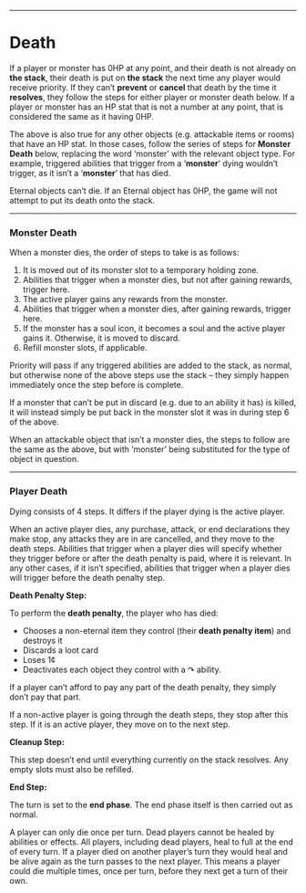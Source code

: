 
* * *

# Death

If a player or monster has 0HP at any point, and their death is not already on **the stack**, their death is put on **the stack** the next time any player would receive priority. If they can’t **prevent** or **cancel** that death by the time it **resolves**, they follow the steps for either player or monster death below. If a player or monster has an HP stat that is not a number at any point, that is considered the same as it having 0HP.

The above is also true for any other objects (e.g. attackable items or rooms) that have an HP stat. In those cases, follow the series of steps for **Monster Death** below, replacing the word ‘monster’ with the relevant object type. For example, triggered abilities that trigger from a ‘**monster**’ dying wouldn’t trigger, as it isn’t a ‘**monster**’ that has died.

Eternal objects can’t die. If an Eternal object has 0HP, the game will not attempt to put its death onto the stack.

* * *

### Monster Death

When a monster dies, the order of steps to take is as follows:

1.  It is moved out of its monster slot to a temporary holding zone.
2.  Abilities that trigger when a monster dies, but not after gaining rewards, trigger here.
3.  The active player gains any rewards from the monster.
4.  Abilities that trigger when a monster dies, after gaining rewards, trigger here.
5.  If the monster has a soul icon, it becomes a soul and the active player gains it. Otherwise, it is moved to discard.
6.  Refill monster slots, if applicable.

Priority will pass if any triggered abilities are added to the stack, as normal, but otherwise none of the above steps use the stack – they simply happen immediately once the step before is complete.

If a monster that can’t be put in discard (e.g. due to an ability it has) is killed, it will instead simply be put back in the monster slot it was in during step 6 of the above.

When an attackable object that isn’t a monster dies, the steps to follow are the same as the above, but with ‘monster’ being substituted for the type of object in question.

* * *

### Player Death

Dying consists of 4 steps. It differs if the player dying is the active player.

When an active player dies, any purchase, attack, or end declarations they make stop, any attacks they are in are cancelled, and they move to the death steps. Abilities that trigger when a player dies will specify whether they trigger before or after the death penalty is paid, where it is relevant. In any other cases, if it isn’t specified, abilities that trigger when a player dies will trigger before the death penalty step.

**Death Penalty Step:**

To perform the **death penalty**, the player who has died:

*   Chooses a non-eternal item they control (their **death penalty item**) and destroys it
*   Discards a loot card
*   Loses 1¢
*   Deactivates each object they control with a ↷ ability.

If a player can’t afford to pay any part of the death penalty, they simply don’t pay that part.

If a non-active player is going through the death steps, they stop after this step. If it is an active player, they move on to the next step.

**Cleanup Step:**

This step doesn’t end until everything currently on the stack resolves. Any empty slots must also be refilled.

**End Step:**

The turn is set to the **end phase**. The end phase itself is then carried out as normal.

A player can only die once per turn. Dead players cannot be healed by abilities or effects. All players, including dead players, heal to full at the end of every turn. If a player died on another player’s turn they would heal and be alive again as the turn passes to the next player. This means a player could die multiple times, once per turn, before they next get a turn of their own.

